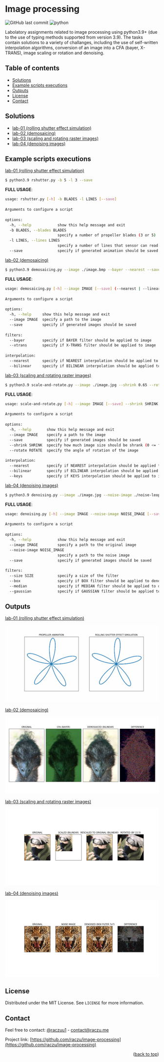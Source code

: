 <div id="top"></div>

# Image processing

![GitHub last commit](https://img.shields.io/github/last-commit/raczu/image-processing)
![python](https://img.shields.io/badge/python-3.9-blue.svg)

Labolatory assignments related to image processing using python3.9+ (due to the use of typing methods supported from version 3.9). The tasks contain solutions to a variety of challanges, including the use of self-written interpolation algorithms, conversion of an image into a CFA (bayer, X-TRANS), image scaling or rotation and denoising.

## Table of contents

* [Solutions](#solutions)
* [Example scripts executions](#example-scripts-executions)
* [Outputs](#outputs)
* [License](#license)
* [Contact](#contact)

## Solutions
* [lab-01 (rolling shutter effect simulation)](https://github.com/raczu/image-processing/tree/main/lab-01)
* [lab-02 (demosaicing)](https://github.com/raczu/image-processing/tree/main/lab-02)
* [lab-03 (scaling and rotating raster images)](https://github.com/raczu/image-processing/tree/main/lab-03)
* [lab-04 (denoising images)](https://github.com/raczu/image-processing/tree/main/lab-04)

## Example scripts executions
[lab-01 (rolling shutter effect simulation)](https://github.com/raczu/image-processing/tree/main/lab-01)
```bash
$ python3.9 rshutter.py -b 5 -l 3 --save
```

**FULL USAGE**:
```bash
usage: rshutter.py [-h] -b BLADES -l LINES [--save]

Arguments to configure a script

options:
  -h, --help            show this help message and exit
  -b BLADES, --blades BLADES
                        specify a number of propeller blades (3 or 5)
  -l LINES, --lines LINES
                        specify a number of lines that sensor can read at once
  --save                specify if generated animation should be saved
```

[lab-02 (demosaicing)](https://github.com/raczu/image-processing/tree/main/lab-02)
```bash
$ python3.9 demosaicing.py --image ./image.bmp --bayer --nearest --save
```

**FULL USAGE**:
```bash
usage: demosaicing.py [-h] --image IMAGE [--save] (--nearest | --linear) (--bayer | --xtrans)

Arguments to configure a script

options:
  -h, --help     show this help message and exit
  --image IMAGE  specify a path to the image
  --save         specify if generated images should be saved

filters:
  --bayer        specify if BAYER filter should be applied to image
  --xtrans       specify if X-TRANS filter should be applied to image

interpolation:
  --nearest      specify if NEAREST interpolation should be applied to image
  --bilinear     specify if BILINEAR interpolation should be applied to image

```

[lab-03 (scaling and rotating raster images)](https://github.com/raczu/image-processing/tree/main/lab-03)
```bash
$ python3.9 scale-and-rotate.py --image ./image.jpg --shrink 0.65 --rotate 65 --nearest --save
```

**FULL USAGE**:
```bash
usage: scale-and-rotate.py [-h] --image IMAGE [--save] --shrink SHRINK (--nearest | --bilinear | --keys) --rotate ROTATE

Arguments to configure a script

options:
  -h, --help       show this help message and exit
  --image IMAGE    specify a path to the image
  --save           specify if generated images should be saved
  --shrink SHRINK  specify how much image size should be shrank (0 <= factor <= 1)
  --rotate ROTATE  specify the angle of rotation of the image

interpolation:
  --nearest        specify if NEAREST interpolation should be applied to image
  --bilinear       specify if BILINEAR interpolation should be applied to image
  --keys           specify if KEYS interpolation should be applied to image
```

[lab-04 (denoising images)](https://github.com/raczu/image-processing/tree/main/lab-04)
```bash
$ python3.9 denoising.py --image ./image.jpg --noise-image ./noise-leopard.jph --box --size 7 --save
```

**FULL USAGE**:
```bash
usage: denoising.py [-h] --image IMAGE --noise-image NOISE_IMAGE [--save] --size SIZE (--box | --median | --gaussian)

Arguments to configure a script

options:
  -h, --help            show this help message and exit
  --image IMAGE         specify a path to the original image
  --noise-image NOISE_IMAGE
                        specify a path to the noise image
  --save                specify if generated images should be saved

filters:
  --size SIZE           specify a size of the filter
  --box                 specify if BOX filter should be applied to denoise the image
  --median              specify if MEDIAN filter should be applied to denoise the image
  --gaussian            specify if GAUSSIAN filter should be applied to denoise the image
```


## Outputs
[lab-01 (rolling shutter effect simulation)](https://github.com/raczu/image-processing/tree/main/lab-01)

![rolling-shutter-effect-simulation](https://github.com/raczu/image-processing/blob/main/lab-01/assets/rolling-shutter-simulation.gif)

[lab-02 (demosaicing)](https://github.com/raczu/image-processing/tree/main/lab-02)

![demosaicing](https://github.com/raczu/image-processing/blob/main/lab-02/assets/summary.png)

[lab-03 (scaling and rotating raster images)](https://github.com/raczu/image-processing/tree/main/lab-03)

![scaling-and-rotating-raster-images](https://github.com/raczu/image-processing/blob/main/lab-03/assets/summary.png)

[lab-04 (denoising images)](https://github.com/raczu/image-processing/tree/main/lab-04)

![denoising-images](https://github.com/raczu/image-processing/blob/main/lab-04/assets/summary.jpg)


## License

Distributed under the MIT License. See `LICENSE` for more information.

## Contact
Feel free to contact: [@raczuu1](https://twitter.com/raczuu1) - contact@raczu.me

Project link: [https://github.com/raczu/image-processing](https://github.com/raczu/image-processing)
<p align="right">(<a href="#top">back to top</a>)</p>
